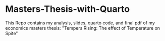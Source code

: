 # Masters-Thesis-with-Quarto
This Repo contains my analysis, slides, quarto code, and final pdf of my economics masters thesis: "Tempers Rising: The effect of Temperature on Spite"
